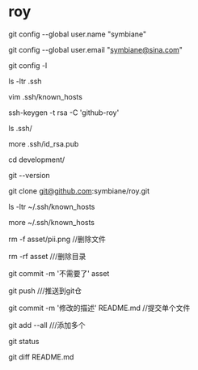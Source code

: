 # roy
git config --global user.name "symbiane"

git config --global user.email "symbiane@sina.com"

git config -l

ls -ltr .ssh

vim .ssh/known_hosts 

ssh-keygen -t rsa -C 'github-roy'

ls .ssh/

more .ssh/id_rsa.pub 

cd development/

git --version

git clone git@github.com:symbiane/roy.git

ls -ltr ~/.ssh/known_hosts 

more ~/.ssh/known_hosts


rm -f asset/pii.png //删除文件

rm -rf asset    ///删除目录

git commit -m '不需要了' asset 

git push    ///推送到git仓


git commit -m '修改的描述' README.md     //提交单个文件

git add --all     ///添加多个

git status

git diff README.md